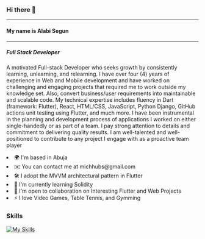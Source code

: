 ### Hi there 👋
<hr>

<h4>My name is <strong> Alabi Segun </strong> </h4>
<hr>

<h5>Full Stack Developer</h5>
<p>
A motivated Full-stack Developer who seeks growth by consistently learning, unlearning, and relearning. I have over four (4) years of experience in Web and Mobile development and have worked on challenging and engaging projects that required me to work outside my knowledge set. Also, convert business/user requirements into maintainable and scalable code. My technical expertise includes fluency in Dart (framework: Flutter), React, HTML/CSS, JavaScript, Python Django, GitHub actions unit testing using Flutter, and much more. I have been instrumental in the planning and development process of applications I worked on either single-handedly or as part of a team. I pay strong attention to details and commitment to delivering quality results. I am well-talented and well-positioned to contribute to any project I engage with as a proactive team player
</p>

<li>🌍  I'm based in Abuja </li>
<li>✉️  You can contact me at michhubs@gmail.com</li>
<li>🛠  I adopt the MVVM architectural pattern in Flutter</li>
<li>🧠  I'm currently learning Solidity</li>
<li>🤝  I'm open to collaboration on Interesting Flutter and Web Projects</li>
<li>⚡  I love Video Games, Table Tennis, and Gymming</li>

<h3>Skills</h3>

[![My Skills](https://skillicons.dev/icons?i=js,html,css,flutter,dart,python,django,react,firebase,postgres,mysql)](https://skillicons.dev)

<!--
**Shegzzy/Shegzzy** is a ✨ _special_ ✨ repository because its `README.md` (this file) appears on your GitHub profile.

Here are some ideas to get you started:

- 🔭 I’m currently working on ...
- 🌱 I’m currently learning ...
- 👯 I’m looking to collaborate on ...
- 🤔 I’m looking for help with ...
- 💬 Ask me about ...
- 📫 How to reach me: ...
- 😄 Pronouns: ...
- ⚡ Fun fact: ...
-->
